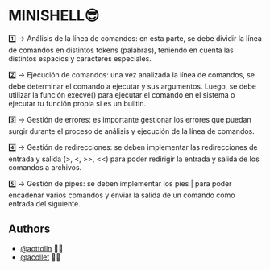 
  # MINISHELL😎
  
1️⃣ → Análisis de la línea de comandos: en esta parte, se debe dividir la línea de comandos en distintos tokens (palabras), teniendo en cuenta las distintos espacios y caracteres especiales.

2️⃣ → Ejecución de comandos: una vez analizada la línea de comandos, se debe determinar el comando a ejecutar y sus argumentos. Luego, se debe utilizar la función execve() para ejecutar el comando en el sistema o ejecutar tu función propia si es un builtin.

3️⃣ → Gestión de errores: es importante gestionar los errores que puedan surgir durante el proceso de análisis y ejecución de la línea de comandos.

4️⃣ → Gestión de redirecciones: se deben implementar las redirecciones de entrada y salida (>, <, >>, <<) para poder redirigir la entrada y salida de los comandos a archivos.

5️⃣ → Gestión de pipes: se deben implementar los pies | para poder encadenar varios comandos y enviar la salida de un comando como entrada del siguiente.
  
  


  ## Authors
  
  - [@aottolin](https://www.github.com/aottolin) 👷🏼
  - [@acollet](https://www.github.com/acollet) 👷🏼